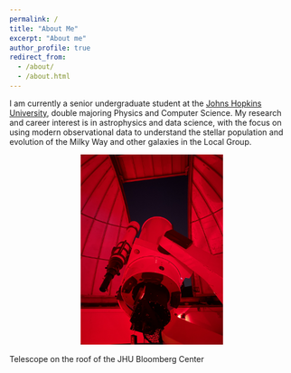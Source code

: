 ```yaml
---
permalink: /
title: "About Me"
excerpt: "About me"
author_profile: true
redirect_from: 
  - /about/
  - /about.html
---
```


I am currently a senior undergraduate student at the [Johns Hopkins University](https://www.jhu.edu/), double majoring Physics and Computer Science. My research and career interest is in astrophysics and data science, with the focus on using modern observational data to understand the stellar population and evolution of the Milky Way and other galaxies in the Local Group.

<p align="center" width="100%">
<img src='/images/IMG_5933.JPG' width="50%">
<figcaption>Telescope on the roof of the JHU Bloomberg Center</figcaption>
</p>
